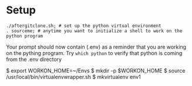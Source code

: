 # Setup
    ./aftergitclone.sh; # set up the python virtual environment
    . sourceme; # anytime you want to initialize a shell to work on the python program

Your prompt should now contain (.env) as a reminder that you are working on the pything program.
Try `which python` to verify that python is coming from the .env directory


$ export WORKON_HOME=~/Envs
$ mkdir -p $WORKON_HOME
$ source /usr/local/bin/virtualenvwrapper.sh
$ mkvirtualenv env1

